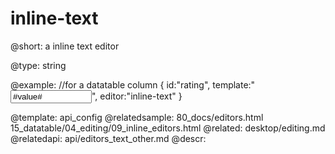 inline-text
=============


@short:
	a inline text editor

@type: string

@example:
//for a datatable column
{ id:"rating", template:"<input type='text' value='#value#' style='width:130px;'>", 
	editor:"inline-text" 
}

@template:	api_config
@relatedsample:
	80_docs/editors.html
    15_datatable/04_editing/09_inline_editors.html
@related:
	desktop/editing.md
@relatedapi:
	api/editors_text_other.md
@descr:



